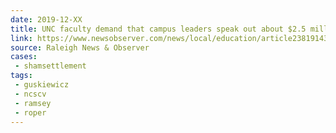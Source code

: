 ```yaml
---
date: 2019-12-XX
title: UNC faculty demand that campus leaders speak out about $2.5 million Silent Sam deal
link: https://www.newsobserver.com/news/local/education/article238191439.html
source: Raleigh News & Observer
cases:
 - shamsettlement
tags:
 - guskiewicz
 - ncscv
 - ramsey
 - roper
---
```

